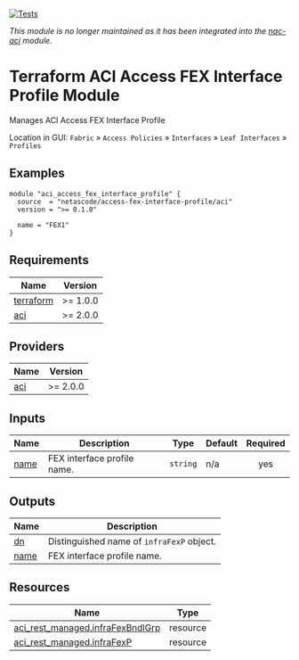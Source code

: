 <!-- BEGIN_TF_DOCS -->
[![Tests](https://github.com/netascode/terraform-aci-access-fex-interface-profile/actions/workflows/test.yml/badge.svg)](https://github.com/netascode/terraform-aci-access-fex-interface-profile/actions/workflows/test.yml)

*This module is no longer maintained as it has been integrated into the [nac-aci](https://github.com/netascode/terraform-aci-nac-aci) module.*

# Terraform ACI Access FEX Interface Profile Module

Manages ACI Access FEX Interface Profile

Location in GUI:
`Fabric` » `Access Policies` » `Interfaces` » `Leaf Interfaces` » `Profiles`

## Examples

```hcl
module "aci_access_fex_interface_profile" {
  source  = "netascode/access-fex-interface-profile/aci"
  version = ">= 0.1.0"

  name = "FEX1"
}
```

## Requirements

| Name | Version |
|------|---------|
| <a name="requirement_terraform"></a> [terraform](#requirement\_terraform) | >= 1.0.0 |
| <a name="requirement_aci"></a> [aci](#requirement\_aci) | >= 2.0.0 |

## Providers

| Name | Version |
|------|---------|
| <a name="provider_aci"></a> [aci](#provider\_aci) | >= 2.0.0 |

## Inputs

| Name | Description | Type | Default | Required |
|------|-------------|------|---------|:--------:|
| <a name="input_name"></a> [name](#input\_name) | FEX interface profile name. | `string` | n/a | yes |

## Outputs

| Name | Description |
|------|-------------|
| <a name="output_dn"></a> [dn](#output\_dn) | Distinguished name of `infraFexP` object. |
| <a name="output_name"></a> [name](#output\_name) | FEX interface profile name. |

## Resources

| Name | Type |
|------|------|
| [aci_rest_managed.infraFexBndlGrp](https://registry.terraform.io/providers/CiscoDevNet/aci/latest/docs/resources/rest_managed) | resource |
| [aci_rest_managed.infraFexP](https://registry.terraform.io/providers/CiscoDevNet/aci/latest/docs/resources/rest_managed) | resource |
<!-- END_TF_DOCS -->